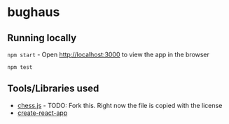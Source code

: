 # bughaus


## Running locally

`npm start` - Open [http://localhost:3000](http://localhost:3000) to view the app in the browser

`npm test`


## Tools/Libraries used

- [chess.js](https://github.com/jhlywa/chess.js) - TODO: Fork this. Right now the file is copied with the license
- [create-react-app](https://github.com/facebook/create-react-app)
